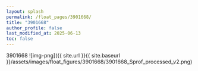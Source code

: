 ```yaml
---
layout: splash
permalink: /float_pages/3901668/
title: "3901668"
author_profile: false
last_modified_at: 2025-06-13
toc: false
---
```

 
3901668
![img-png]({{ site.url }}{{ site.baseurl }}/assets/images/float_figures/3901668/3901668_Sprof_processed_v2.png)